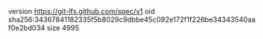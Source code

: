 version https://git-lfs.github.com/spec/v1
oid sha256:34367841182335f5b8029c9dbbe45c092e172f1f226be34343540aaf0e2bd034
size 4995
